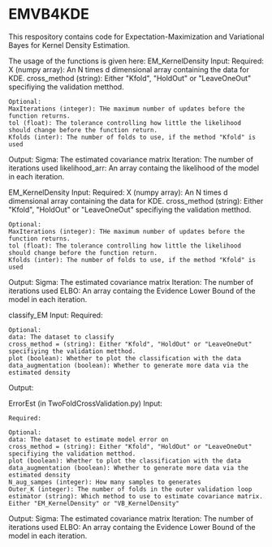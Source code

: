 # EMVB4KDE

This respository contains code for Expectation-Maximization and Variational Bayes for Kernel Density Estimation. 

The usage of the functions is given here: 
EM_KernelDensity
Input:
	Required:
	X (numpy array): An N times d dimensional array containing the data for KDE.
	cross_method (string): Either "Kfold", "HoldOut" or "LeaveOneOut" specifiying the validation metthod.

	Optional:
	MaxIterations (integer): THe maximum number of updates before the function returns.
	tol (float): The tolerance controlling how little the likelihood should change before the function return.
    Kfolds (inter): The number of folds to use, if the method "Kfold" is used

Output:
    Sigma: The estimated covariance matrix
    Iteration: The number of iterations used
    likelihood_arr: An array containg the likelihood of the model in each iteration.

EM_KernelDensity
Input:
	Required:
	X (numpy array): An N times d dimensional array containing the data for KDE.
	cross_method (string): Either "Kfold", "HoldOut" or "LeaveOneOut" specifiying the validation metthod.

	Optional:
	MaxIterations (integer): THe maximum number of updates before the function returns.
	tol (float): The tolerance controlling how little the likelihood should change before the function return.
    Kfolds (inter): The number of folds to use, if the method "Kfold" is used

Output:
    Sigma: The estimated covariance matrix
    Iteration: The number of iterations used
    ELBO: An array containg the Evidence Lower Bound of the model in each iteration.


classify_EM
Input:
	Required:

    Optional:
	data: The dataset to classify
    cross_method = (string): Either "Kfold", "HoldOut" or "LeaveOneOut" specifiying the validation metthod.
    plot (boolean): Whether to plot the classification with the data
    data_augmentation (boolean): Whether to generate more data via the estimated density


Output:

ErrorEst (in TwoFoldCrossValidation.py)
Input:

    Required:

	Optional:
	data: The dataset to estimate model error on
	cross_method = (string): Either "Kfold", "HoldOut" or "LeaveOneOut" specifiying the validation metthod.
    plot (boolean): Whether to plot the classification with the data
    data_augmentation (boolean): Whether to generate more data via the estimated density
    N_aug_sampes (integer): How many samples to generates
    Outer_K (integer): The number of folds in the outer validation loop
    estimator (string): Which method to use to estimate covariance matrix. Either "EM_KernelDensity" or "VB_KernelDensity"

Output:
    Sigma: The estimated covariance matrix
    Iteration: The number of iterations used
    ELBO: An array containg the Evidence Lower Bound of the model in each iteration.
